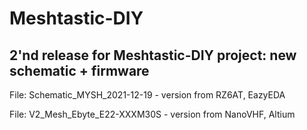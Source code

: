 # Meshtastic-DIY
## 2'nd release for Meshtastic-DIY project: new schematic + firmware

File: Schematic_MYSH_2021-12-19 - version from RZ6AT, EazyEDA

File: V2_Mesh_Ebyte_E22-XXXM30S - version from NanoVHF, Altium 